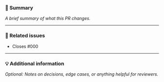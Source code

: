 <!--

This repository uses Markdown files to define changelog entries. If the changes in this pull request are **user-facing**, please create a changelog entry by running the following command:

    yarn run nice

This will generate an `*.md` file in the `.changelog/` directory for your description. You can create as many as you need.

**Note:**  
If your PR is internal-only (e.g., tests, tooling, docs), you can skip this step - just mention it below.

-->

### 🚀 Summary

*A brief summary of what this PR changes.*

---

### 📌 Related issues

<!--

Although changelog entries list connected issues, GitHub requires listing them here to automatically link and close them.

-->

* Closes #000

---

### 💡 Additional information

*Optional: Notes on decisions, edge cases, or anything helpful for reviewers.*

